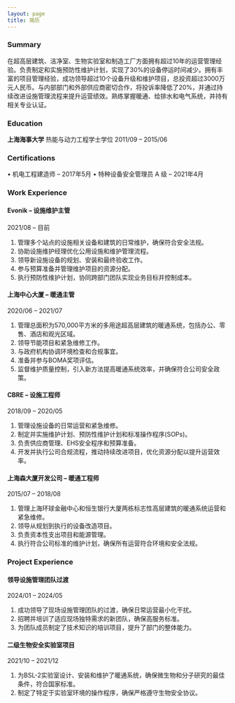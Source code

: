 ```yaml
---
layout: page
title: 简历
---
```


### Summary
在超高层建筑、洁净室、生物实验室和制造工厂方面拥有超过10年的运营管理经验。负责制定和实施预防性维护计划，实现了30%的设备停运时间减少。拥有丰富的项目管理经验，成功领导超过10个设备升级和维护项目，总投资超过3000万元人民币。与内部部门和外部供应商密切合作，将投诉率降低了20%，并通过持续改进设施管理流程来提升运营绩效。熟练掌握暖通、给排水和电气系统，并持有相关专业认证。
### Education
**上海海事大学**
热能与动力工程学士学位
2011/09 – 2015/06

### Certifications
• 机电工程建造师 – 2017年5月
• 特种设备安全管理员 A 级 – 2021年4月

### Work Experience
#### Evonik – 设施维护主管
2021/08 – 目前
1. 管理多个站点的设施相关设备和建筑的日常维护，确保符合安全法规。
2. 协助设施维护经理优化公用设施和维护管理流程。
3. 领导新设施设备的规划、安装和最终验收工作。
4. 参与预算准备并管理维护项目的资源分配。
5. 执行预防性维护计划，协同跨部门团队实现业务目标并控制成本。

#### 上海中心大厦 – 暖通主管
2020/06 – 2021/07
1. 管理总面积为570,000平方米的多用途超高层建筑的暖通系统，包括办公、零售、酒店和观光区域。
2. 领导节能项目和紧急维修工作。
3. 与政府机构协调环境检查和合规事宜。
4. 准备并参与BOMA奖项评估。
5. 监督维护质量控制，引入新方法提高暖通系统效率，并确保符合公司安全政策。

#### CBRE – 设施工程师
2018/09 – 2020/05
1. 管理设施设备的日常运营和紧急维修。
2. 制定并实施维护计划、预防性维护计划和标准操作程序(SOPs)。
3. 负责供应商管理、EHS安全程序和预算准备。
4. 开发并执行公司合规流程，推动持续改进项目，优化资源分配以提升运营效率。

#### 上海森大厦开发公司 – 暖通工程师
2015/07 – 2018/08
1. 管理上海环球金融中心和恒生银行大厦两栋标志性高层建筑的暖通系统运营和紧急维修。
2. 领导从规划到执行的设备改造项目。
3. 负责资本性支出项目和能源管理。
4. 执行符合公司标准的维护计划，确保所有运营符合环境和安全法规。

### Project Experience
#### 领导设施管理团队过渡
2024/01 – 2024/05
1. 成功领导了现场设施管理团队的过渡，确保日常运营最小化干扰。
2. 招聘并培训了适应现场独特需求的新团队，确保高服务标准。
3. 为团队成员制定了技术知识的培训项目，提升了部门的整体能力。
#### 二级生物安全实验室项目
2021/10 – 2021/12
1. 为BSL-2实验室设计、安装和维护了暖通系统，确保微生物和分子研究的最佳条件，符合国家标准。
2. 制定了特定于实验室环境的操作程序，确保严格遵守生物安全协议。
